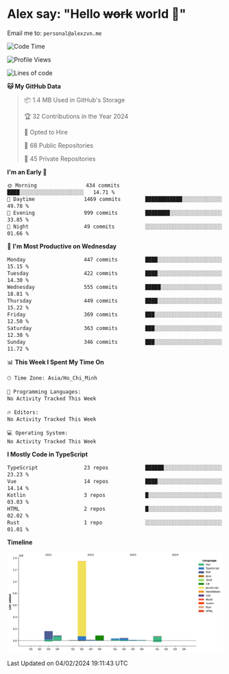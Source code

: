 # Alex say: "Hello ~~work~~ world 🐾"
Email me to: `personal@alexzvn.me`

<!--START_SECTION:waka-->
![Code Time](http://img.shields.io/badge/Code%20Time-1%2C066%20hrs%2055%20mins-blue)

![Profile Views](http://img.shields.io/badge/Profile%20Views-14-blue)

![Lines of code](https://img.shields.io/badge/From%20Hello%20World%20I%27ve%20Written-1.9%20million%20lines%20of%20code-blue)

**🐱 My GitHub Data** 

> 📦 1.4 MB Used in GitHub's Storage 
 > 
> 🏆 32 Contributions in the Year 2024
 > 
> 💼 Opted to Hire
 > 
> 📜 68 Public Repositories 
 > 
> 🔑 45 Private Repositories 
 > 
**I'm an Early 🐤** 

```text
🌞 Morning                434 commits         ████░░░░░░░░░░░░░░░░░░░░░   14.71 % 
🌆 Daytime                1469 commits        ████████████░░░░░░░░░░░░░   49.78 % 
🌃 Evening                999 commits         ████████░░░░░░░░░░░░░░░░░   33.85 % 
🌙 Night                  49 commits          ░░░░░░░░░░░░░░░░░░░░░░░░░   01.66 % 
```
📅 **I'm Most Productive on Wednesday** 

```text
Monday                   447 commits         ████░░░░░░░░░░░░░░░░░░░░░   15.15 % 
Tuesday                  422 commits         ████░░░░░░░░░░░░░░░░░░░░░   14.30 % 
Wednesday                555 commits         █████░░░░░░░░░░░░░░░░░░░░   18.81 % 
Thursday                 449 commits         ████░░░░░░░░░░░░░░░░░░░░░   15.22 % 
Friday                   369 commits         ███░░░░░░░░░░░░░░░░░░░░░░   12.50 % 
Saturday                 363 commits         ███░░░░░░░░░░░░░░░░░░░░░░   12.30 % 
Sunday                   346 commits         ███░░░░░░░░░░░░░░░░░░░░░░   11.72 % 
```


📊 **This Week I Spent My Time On** 

```text
🕑︎ Time Zone: Asia/Ho_Chi_Minh

💬 Programming Languages: 
No Activity Tracked This Week

🔥 Editors: 
No Activity Tracked This Week

💻 Operating System: 
No Activity Tracked This Week
```

**I Mostly Code in TypeScript** 

```text
TypeScript               23 repos            ██████░░░░░░░░░░░░░░░░░░░   23.23 % 
Vue                      14 repos            ████░░░░░░░░░░░░░░░░░░░░░   14.14 % 
Kotlin                   3 repos             █░░░░░░░░░░░░░░░░░░░░░░░░   03.03 % 
HTML                     2 repos             █░░░░░░░░░░░░░░░░░░░░░░░░   02.02 % 
Rust                     1 repo              ░░░░░░░░░░░░░░░░░░░░░░░░░   01.01 % 
```



**Timeline**

![Lines of Code chart](https://raw.githubusercontent.com/alexzvn/alexzvn/main/assets/bar_graph.png)


 Last Updated on 04/02/2024 19:11:43 UTC
<!--END_SECTION:waka-->
